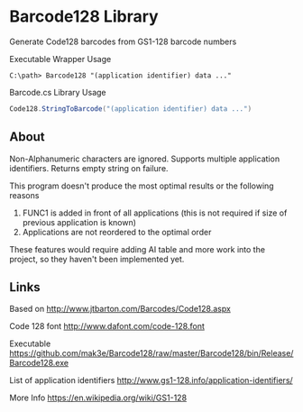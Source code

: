 # Barcode128 Library
Generate Code128 barcodes from GS1-128 barcode numbers

Executable Wrapper Usage
```
C:\path> Barcode128 "(application identifier) data ..."
```

Barcode.cs Library Usage
```C#
Code128.StringToBarcode("(application identifier) data ...")
```


## About

Non-Alphanumeric characters are ignored. Supports multiple application identifiers. Returns empty string on failure.

This program doesn't produce the most optimal results or the following reasons

1) FUNC1 is added in front of all applications (this is not required if size of previous application is known)
2) Applications are not reordered to the optimal order

These features would require adding AI table and more work into the project, so they haven't been implemented yet.



## Links

Based on http://www.jtbarton.com/Barcodes/Code128.aspx

Code 128 font http://www.dafont.com/code-128.font

Executable https://github.com/mak3e/Barcode128/raw/master/Barcode128/bin/Release/Barcode128.exe

List of application identifiers http://www.gs1-128.info/application-identifiers/

More Info https://en.wikipedia.org/wiki/GS1-128



